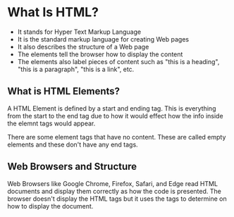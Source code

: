 # What Is HTML?
+ It stands for Hyper Text Markup Language
+ It is the standard markup language for creating Web pages
+ It also describes the structure of a Web page
+ The elements tell the browser how to display the content
+ The elements also label pieces of content such as "this is a heading", "this is a paragraph", "this is a link", etc.

## What is HTML Elements?
A HTML Element is defined by a start and ending tag. This is everything from the start to the end tag due to how it would effect how the info inside the elemnt tags would appear. 

There are some element tags that have no content. These are called empty elements and these don't have any end tags.

## Web Browsers and Structure
Web Browsers like Google Chrome, Firefox, Safari, and Edge read HTML documents and display them correctly as how the code is presented. The browser doesn't 
display the HTML tags but it uses the tags to determine on how to display the document.
